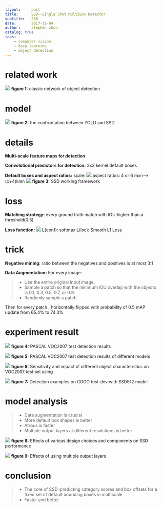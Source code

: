 ```yaml
---
layout:     post
title:      SSD--Single Shot MultiBox Detector
subtitle:   SSD
date:       2017-11-04
author:     stephen zhou
catalog: true
tags:
    - computer vision
    - deep learning
    - object detection
---
```


# related work
![](https://i.imgur.com/91Xrk1v.png)
**figure 1:** classic network of object detection

# model
![](https://i.imgur.com/va1IK8u.png)
**figure 2:** the confrontation between YOLO and SSD

# details
**Multi-scale feature maps for detection**

**Convolutional predictors for detection:** 3x3 kernel   default boxes

**Default boxes and aspect ratios:**
scale: ![](https://i.imgur.com/MVbIfLL.png)
aspect ratios: 4 or 6
mxn—>(c+4)kmn
![](https://i.imgur.com/kRD4QY1.png)
**figure 3:** SSD working framework

# loss
**Matching strategy:** every ground truth match with IOU higher than a threshold(0.5)

**Loss function:**
![](https://i.imgur.com/AQhiMxj.png)
L(conf): softmax
L(loc): Smooth L1 Loss

# trick
**Negative mining:** ratio between the negatives and positives is at most 3:1

**Data Augmentation:**
For every image: 

>- Use the entire original input image.
>- Sample a patch so that the minimum IOU overlap with the objects is 0.1, 0.3, 0.5, 0.7, or 0.9.
>- Randomly sample a patch

Then for every patch , horizontally flipped with probability of 0.5
mAP update from 65.4% to 74.3%

# experiment result

![](https://i.imgur.com/G6SpcRB.png)
**figure 4:** PASCAL VOC2007 test detection results

![](https://i.imgur.com/U5qrhwf.png)
**figure 5:** PASCAL VOC2007 test detection results of different models

![](https://i.imgur.com/c1kbGJK.png)
**figure 6:** Sensitivity and impact of different object characteristics on VOC2007 test set using

![](https://i.imgur.com/DEJkKPu.jpg)
**figure 7:** Detection examples on COCO test-dev with SSD512 model

# model analysis
>- Data augmentation is crucial
>- More default box shapes is better
>- Atrous is faster
>- Multiple output layers at different resolutions is better

![](https://i.imgur.com/BfQjB17.png)
**figure 8:** Effects of various design choices and components on SSD performance

![](https://i.imgur.com/ZqUBNtC.png)
**figure 9:** Effects of using multiple output layers

# conclusion
>- The core of SSD :predicting category scores and box offsets for a fixed set of default bounding boxes in multiscale
>- Faster and better

